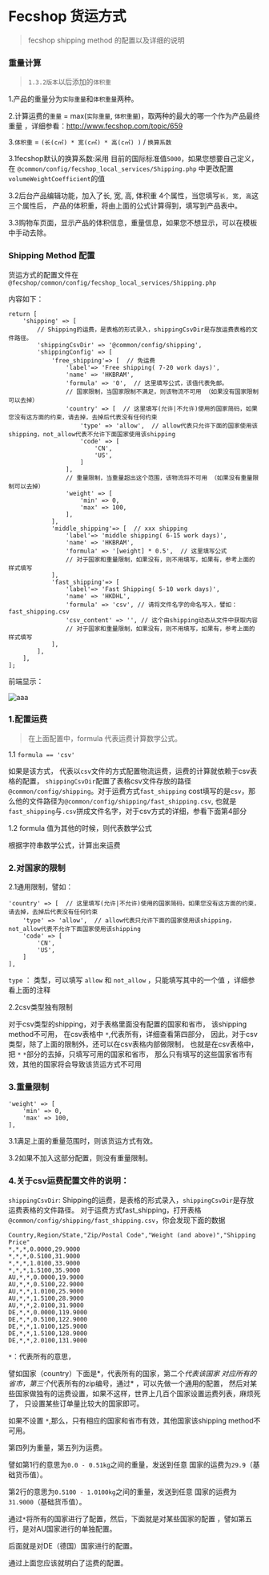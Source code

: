 Fecshop 货运方式
===============

> fecshop shipping method 的配置以及详细的说明


### 重量计算 

> `1.3.2版本`以后添加的`体积重`

1.产品的重量分为`实际重量`和`体积重量`两种。

2.计算运费的`重量` = max(`实际重量`, `体积重量`)，取两种的最大的哪一个作为产品最终重量
，详细参看：http://www.fecshop.com/topic/659

3.`体积重` = `(长(c㎡) * 宽(c㎡) * 高(c㎡) )` / `换算系数`

3.1fecshop默认的换算系数:采用
目前的国际标准值`5000`，如果您想要自己定义，在
`@common/config/fecshop_local_services/Shipping.php` 中更改配置
`volumeWeightCoefficient`的值

3.2后台产品编辑功能，加入了长, 宽, 高, 体积重 4个属性，当您填写`长, 宽, 高`这三个属性后，
产品的体积重，将由上面的公式计算得到，填写到产品表中。

3.3购物车页面，显示产品的体积信息，重量信息，如果您不想显示，可以在模板中手动去除。


### Shipping Method 配置

货运方式的配置文件在 
`@fecshop/common/config/fecshop_local_services/Shipping.php`

内容如下：

```
return [
    'shipping' => [
        // Shipping的运费，是表格的形式录入，shippingCsvDir是存放运费表格的文件路径。
        'shippingCsvDir' => '@common/config/shipping',
        'shippingConfig' => [
            'free_shipping'=> [  // 免运费
                'label'=> 'Free shipping( 7-20 work days)',
                'name' => 'HKBRAM',
                'formula' => '0',  // 这里填写公式，该值代表免邮。
                // 国家限制，当国家限制不满足，则该物流不可用 （如果没有国家限制可以去掉）
                'country' => [  // 这里填写(允许|不允许)使用的国家简码，如果您没有这方面的约束，请去掉，去掉后代表没有任何约束
                    'type' => 'allow',  // allow代表只允许下面的国家使用该shipping，not_allow代表不允许下面国家使用该shipping
                    'code' => [
                        'CN',
                        'US',
                    ]
                ],
                // 重量限制，当重量超出这个范围，该物流将不可用 （如果没有重量限制可以去掉）
                'weight' => [
                    'min' => 0,
                    'max' => 100,
                ],
            ],
            'middle_shipping'=> [  // xxx shipping
                'label'=> 'middle shipping( 6-15 work days)',
                'name' => 'HKBRAM',
                'formula' => '[weight] * 0.5',  // 这里填写公式
                // 对于国家和重量限制，如果没有，则不用填写，如果有，参考上面的样式填写
            ],
            'fast_shipping'=> [
                'label'=> 'Fast Shipping( 5-10 work days)',
                'name' => 'HKDHL',
                'formula' => 'csv', // 请将文件名字的命名写入，譬如： fast_shipping.csv
                'csv_content' => '', // 这个由shipping动态从文件中获取内容
                // 对于国家和重量限制，如果没有，则不用填写，如果有，参考上面的样式填写
            ],
        ],
    ],
];
```

前端显示：

![aaa](images/a44.jpg)

### 1.配置运费

> 在上面配置中，formula 代表运费计算数学公式。

1.1 `formula == 'csv'`

如果是该方式，
代表以`csv`文件的方式配置物流运费，运费的计算就依赖于csv表格的配置，
`shippingCsvDir`配置了表格csv文件存放的路径`@common/config/shipping`。对于运费方式`fast_shipping`
cost填写的是`csv`，那么他的文件路径为`@common/config/shipping/fast_shipping.csv`,
也就是`fast_shipping`与`.csv`拼成文件名字，对于csv方式的详细，参看下面第4部分

1.2 formula 值为其他的时候，则代表数学公式

根据字符串数学公式，计算出来运费




### 2.对国家的限制

2.1通用限制，譬如：

```
'country' => [  // 这里填写(允许|不允许)使用的国家简码，如果您没有这方面的约束，请去掉，去掉后代表没有任何约束
    'type' => 'allow',  // allow代表只允许下面的国家使用该shipping，not_allow代表不允许下面国家使用该shipping
    'code' => [
        'CN',
        'US',
    ]
],
```

`type` ： 类型，可以填写 `allow` 和 `not_allow` ，只能填写其中的一个值
，详细参看上面的注释

2.2csv类型独有限制

对于csv类型的shipping，对于表格里面没有配置的国家和省市，
该shipping method不可用，
在csv表格中 `*`,代表所有，详细查看第四部分，
因此，对于csv类型，除了上面的限制外，还可以在csv表格内部做限制，
也就是在csv表格中，把 `*` `*`部分的去掉，只填写可用的国家和省市，
那么只有填写的这些国家省市有效，其他的国家将会导致该货运方式不可用


### 3.重量限制

```
'weight' => [
    'min' => 0,
    'max' => 100,
],
```

3.1满足上面的重量范围时，则该货运方式有效。

3.2如果不加入这部分配置，则没有重量限制。



### 4.关于csv运费配置文件的说明：

`shippingCsvDir`: Shipping的运费，是表格的形式录入，`shippingCsvDir`是存放运费表格的文件路径。
对于运费方式fast_shipping，打开表格`@common/config/shipping/fast_shipping.csv`，你会发现下面的数据

```
Country,Region/State,"Zip/Postal Code","Weight (and above)","Shipping Price"
*,*,*,0.0000,29.9000
*,*,*,0.5100,31.9000
*,*,*,1.0100,33.9000
*,*,*,1.5100,35.9000
AU,*,*,0.0000,19.9000
AU,*,*,0.5100,22.9000
AU,*,*,1.0100,25.9000
AU,*,*,1.5100,28.9000
AU,*,*,2.0100,31.9000
DE,*,*,0.0000,119.9000
DE,*,*,0.5100,122.9000
DE,*,*,1.0100,125.9000
DE,*,*,1.5100,128.9000
DE,*,*,2.0100,131.9000
```

`*`：代表所有的意思，

譬如国家（country）下面是*，代表所有的国家，第二个*代表该国家
对应所有的省市，第三个*代表所有的zip编号，通过* ，可以先做一个通用的配置，
然后对某些国家做独有的运费设置，如果不这样，世界上几百个国家设置运费列表，麻烦死了，
只设置某些订单量比较大的国家即可。

如果不设置 `*`,那么，只有相应的国家和省市有效，其他国家该shipping method不可用。

第四列为重量，第五列为运费。

譬如第1行的意思为`0.0 - 0.51kg`之间的重量，发送到任意
国家的运费为`29.9`（基础货币值）。

第2行的意思为`0.5100 - 1.0100kg`之间的重量，发送到任意
国家的运费为`31.9000`（基础货币值）。


通过`*`将所有的国家进行了配置，然后，下面就是对某些国家的配置
，譬如第五行，是对AU国家进行的单独配置。

后面就是对DE（德国）国家进行的配置。

通过上面您应该就明白了运费的配置。


























